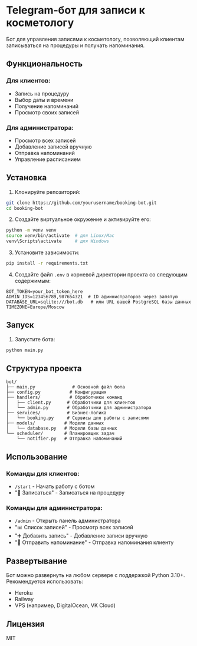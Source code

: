 # Telegram-бот для записи к косметологу

Бот для управления записями к косметологу, позволяющий клиентам записываться на процедуры и получать напоминания.

## Функциональность

### Для клиентов:
- Запись на процедуру
- Выбор даты и времени
- Получение напоминаний
- Просмотр своих записей

### Для администратора:
- Просмотр всех записей
- Добавление записей вручную
- Отправка напоминаний
- Управление расписанием

## Установка

1. Клонируйте репозиторий:
```bash
git clone https://github.com/yourusername/booking-bot.git
cd booking-bot
```

2. Создайте виртуальное окружение и активируйте его:
```bash
python -m venv venv
source venv/bin/activate  # для Linux/Mac
venv\Scripts\activate     # для Windows
```

3. Установите зависимости:
```bash
pip install -r requirements.txt
```

4. Создайте файл `.env` в корневой директории проекта со следующим содержимым:
```
BOT_TOKEN=your_bot_token_here
ADMIN_IDS=123456789,987654321  # ID администраторов через запятую
DATABASE_URL=sqlite:///bot.db   # или URL вашей PostgreSQL базы данных
TIMEZONE=Europe/Moscow
```

## Запуск

1. Запустите бота:
```bash
python main.py
```

## Структура проекта

```
bot/
├── main.py              # Основной файл бота
├── config.py           # Конфигурация
├── handlers/           # Обработчики команд
│   ├── client.py      # Обработчики для клиентов
│   └── admin.py       # Обработчики для администратора
├── services/          # Бизнес-логика
│   └── booking.py     # Сервисы для работы с записями
├── models/           # Модели данных
│   └── database.py   # Модели базы данных
└── scheduler/        # Планировщик задач
    └── notifier.py   # Отправка напоминаний
```

## Использование

### Команды для клиентов:
- `/start` - Начать работу с ботом
- "📝 Записаться" - Записаться на процедуру

### Команды для администратора:
- `/admin` - Открыть панель администратора
- "📊 Список записей" - Просмотр всех записей
- "➕ Добавить запись" - Добавление записи вручную
- "📨 Отправить напоминание" - Отправка напоминания клиенту

## Развертывание

Бот можно развернуть на любом сервере с поддержкой Python 3.10+. Рекомендуется использовать:
- Heroku
- Railway
- VPS (например, DigitalOcean, VK Cloud)

## Лицензия

MIT 